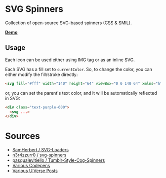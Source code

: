 # SVG Spinners
Collection of open-source SVG-based spinners (CSS &amp; SMIL).

**[Demo](https://magecdn.com/tools/svg-loaders)**

## Usage
Each icon can be used either using IMG tag or as an inline SVG. 

Each SVG has a fill set to `currentColor`. So, to change the color, you can either modify the fill/stroke directly:

```html
<svg fill="#fff" width="140" height="64" viewBox="0 0 140 64" xmlns="http://www.w3.org/2000/svg">
```

or, you can set the parent's text color, and it will be automatically reflected in SVG:


```html
<div class="text-purple-600">
  <svg ...>
</div>
```


# Sources
- [SamHerbert / SVG-Loaders](https://github.com/SamHerbert/SVG-Loaders)
- [n3r4zzurr0 / svg-spinners](https://github.com/n3r4zzurr0/svg-spinners)
- [pasqualevitiello / Tumblr-Style-Cog-Spinners](https://github.com/pasqualevitiello/Tumblr-Style-Cog-Spinners)
- [Various Codepens](https://codepen.io/tag/svg-loader)
- [Various UIVerse Posts](https://uiverse.io/loaders)
